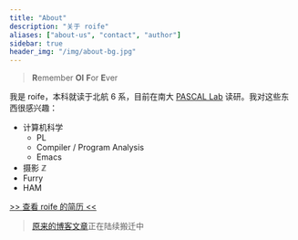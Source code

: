 ```yaml
---
title: "About"
description: "关于 roife"
aliases: ["about-us", "contact", "author"]
sidebar: true
header_img: "/img/about-bg.jpg"
---
```


> **R**emember **OI** **F**or **E**ver

我是 roife，本科就读于北航 6 系，目前在南大 [PASCAL Lab](https://pascal-lab.net) 读研。我对这些东西很感兴趣：

- 计算机科学
  + PL
  + Compiler / Program Analysis
  + Emacs
- 摄影 ℤ
- Furry
- HAM

[>> 查看 roife 的简历 <<](https://github.com/roife/resume/blob/master/resume.pdf)

> [原来的博客文章](https://github.com/roife/roife.github.io/tree/master/_posts)正在陆续搬迁中
